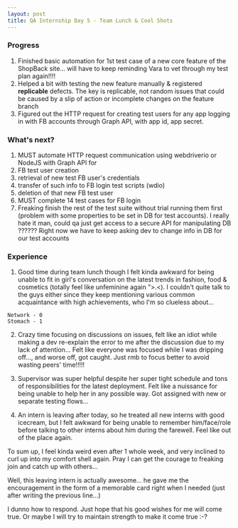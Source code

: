 ```yaml
---
layout: post
title: QA Internship Day 5 - Team Lunch & Cool Shots
---
```


### Progress

1. Finished basic automation for 1st test case of a new core feature of the ShopBack site... will have to keep reminding Vara to vet through my test plan again!!!!
2. Helped a bit with testing the new feature manually & registered **replicable** defects. The key is replicable, not random issues that could be caused by a slip of action or incomplete changes on the feature branch
3. Figured out the HTTP request for creating test users for any app logging in with FB accounts through Graph API, with app id, app secret.

### What's next?

1. MUST automate HTTP request communication using webdriverio or NodeJS with Graph API for
  1. FB test user creation
  2. retrieval of new test FB user's credentials
  3. transfer of such info to FB login test scripts (wdio)
  4. deletion of that new FB test user
2. MUST complete 14 test cases for FB login
3. Freaking finish the rest of the test suite without trial running them first (problem with some properties to be set in DB for test accounts). I really hate it man, could qa just get access to a secure API for manipulating DB ?????? Right now we have to keep asking dev to change info in DB for our test accounts

### Experience

1. Good time during team lunch though I felt kinda awkward for being unable to fit in girl's conversation on the latest trends in fashion, food & cosmetics (totally feel like unfeminine again ">.<). I couldn't quite talk to the guys either since they keep mentioning various common acquaintance with high achievements, who I'm so clueless about... 

```
Network - 0
Stomach - 1
```

2. Crazy time focusing on discussions on issues, felt like an idiot while making a dev re-explain the error to me after the discussion due to my lack of attention... Felt like everyone was focused while I was dripping off..., and worse off, got caught. Just rmb to focus better to avoid wasting peers' time!!!!! 

3. Supervisor was super helpful despite her super tight schedule and tons of responsibilities for the latest deployment. Felt like a nuissance for being unable to help her in any possible way. Got assigned with new or separate testing flows...

4. An intern is leaving after today, so he treated all new interns with good icecream, but I felt awkward for being unable to remember him/face/role before talking to other interns about him during the farewell. Feel like out of the place again.

To sum up, I feel kinda weird even after 1 whole week, and very inclined to curl up into my comfort shell again. Pray I can get the courage to freaking join and catch up with others... 

Well, this leaving intern is actually awesome... he gave me the encouragement in the form of a memorable card right when I needed (just after writing the previous line...)

I dunno how to respond. Just hope that his good wishes for me will come true. Or maybe I will try to maintain strength to make it come true :-?

